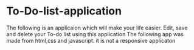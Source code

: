 # To-Do-list-application
The following is an applicaion which will make your life easier. Edit, save and delete your To-do list using this application
The following app was made from html,css and javascript. it is not a responsive applicaton
